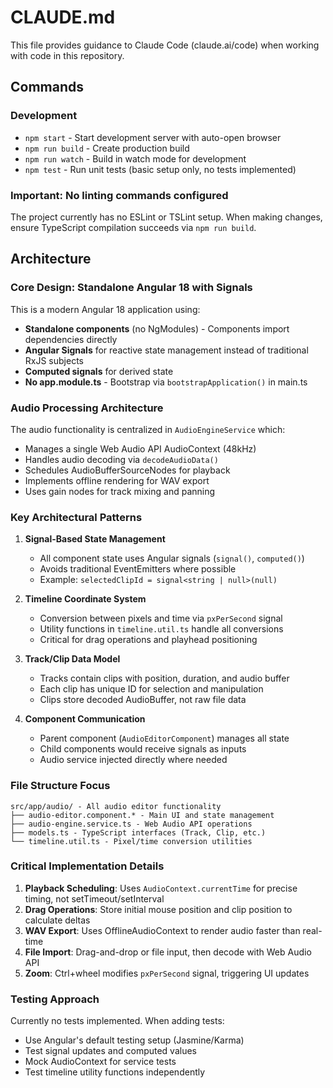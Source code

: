 # CLAUDE.md

This file provides guidance to Claude Code (claude.ai/code) when working with code in this repository.

## Commands

### Development
- `npm start` - Start development server with auto-open browser
- `npm run build` - Create production build
- `npm run watch` - Build in watch mode for development
- `npm test` - Run unit tests (basic setup only, no tests implemented)

### Important: No linting commands configured
The project currently has no ESLint or TSLint setup. When making changes, ensure TypeScript compilation succeeds via `npm run build`.

## Architecture

### Core Design: Standalone Angular 18 with Signals
This is a modern Angular 18 application using:
- **Standalone components** (no NgModules) - Components import dependencies directly
- **Angular Signals** for reactive state management instead of traditional RxJS subjects
- **Computed signals** for derived state
- **No app.module.ts** - Bootstrap via `bootstrapApplication()` in main.ts

### Audio Processing Architecture
The audio functionality is centralized in `AudioEngineService` which:
- Manages a single Web Audio API AudioContext (48kHz)
- Handles audio decoding via `decodeAudioData()`
- Schedules AudioBufferSourceNodes for playback
- Implements offline rendering for WAV export
- Uses gain nodes for track mixing and panning

### Key Architectural Patterns

1. **Signal-Based State Management**
   - All component state uses Angular signals (`signal()`, `computed()`)
   - Avoids traditional EventEmitters where possible
   - Example: `selectedClipId = signal<string | null>(null)`

2. **Timeline Coordinate System**
   - Conversion between pixels and time via `pxPerSecond` signal
   - Utility functions in `timeline.util.ts` handle all conversions
   - Critical for drag operations and playhead positioning

3. **Track/Clip Data Model**
   - Tracks contain clips with position, duration, and audio buffer
   - Each clip has unique ID for selection and manipulation
   - Clips store decoded AudioBuffer, not raw file data

4. **Component Communication**
   - Parent component (`AudioEditorComponent`) manages all state
   - Child components would receive signals as inputs
   - Audio service injected directly where needed

### File Structure Focus
```
src/app/audio/ - All audio editor functionality
├── audio-editor.component.* - Main UI and state management
├── audio-engine.service.ts - Web Audio API operations
├── models.ts - TypeScript interfaces (Track, Clip, etc.)
└── timeline.util.ts - Pixel/time conversion utilities
```

### Critical Implementation Details

1. **Playback Scheduling**: Uses `AudioContext.currentTime` for precise timing, not setTimeout/setInterval
2. **Drag Operations**: Store initial mouse position and clip position to calculate deltas
3. **WAV Export**: Uses OfflineAudioContext to render audio faster than real-time
4. **File Import**: Drag-and-drop or file input, then decode with Web Audio API
5. **Zoom**: Ctrl+wheel modifies `pxPerSecond` signal, triggering UI updates

### Testing Approach
Currently no tests implemented. When adding tests:
- Use Angular's default testing setup (Jasmine/Karma)
- Test signal updates and computed values
- Mock AudioContext for service tests
- Test timeline utility functions independently